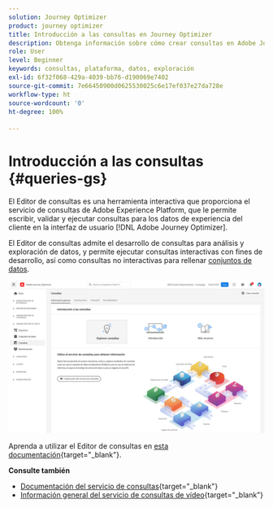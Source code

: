 ```yaml
---
solution: Journey Optimizer
product: journey optimizer
title: Introducción a las consultas en Journey Optimizer
description: Obtenga información sobre cómo crear consultas en Adobe Journey Optimizer
role: User
level: Beginner
keywords: consultas, plataforma, datos, exploración
exl-id: 6f32f068-429a-4039-bb76-d190069e7402
source-git-commit: 7e66450900d0625530025c6e17ef037e27da728e
workflow-type: ht
source-wordcount: '0'
ht-degree: 100%

---
```


# Introducción a las consultas {#queries-gs}

El Editor de consultas es una herramienta interactiva que proporciona el servicio de consultas de Adobe Experience Platform, que le permite escribir, validar y ejecutar consultas para los datos de experiencia del cliente en la interfaz de usuario [!DNL Adobe Journey Optimizer].

El Editor de consultas admite el desarrollo de consultas para análisis y exploración de datos, y permite ejecutar consultas interactivas con fines de desarrollo, así como consultas no interactivas para rellenar [conjuntos de datos](get-started-datasets.md).

![](assets/queries-home.png)

Aprenda a utilizar el Editor de consultas en [esta documentación](https://experienceleague.adobe.com/docs/experience-platform/query/ui/user-guide.html?lang=es){target="_blank"}.

**Consulte también**

* [Documentación del servicio de consultas](https://experienceleague.adobe.com/docs/experience-platform/query/home.html?lang=es){target="_blank"}
* [Información general del servicio de consultas de vídeo](https://experienceleague.adobe.com/docs/platform-learn/tutorials/queries/understanding-query-service.html?lang=es){target="_blank"}
